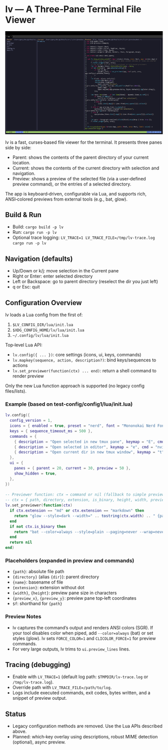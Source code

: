 # lv — A Three‑Pane Terminal File Viewer

![lv screenshot](doc/lv.jpg)

lv is a fast, curses‑based file viewer for the terminal. It presents three panes side by side:

- Parent: shows the contents of the parent directory of your current location.
- Current: shows the contents of the current directory with selection and navigation.
- Preview: shows a preview of the selected file (via a user‑defined preview command), or the entries of a selected directory.

The app is keyboard‑driven, configurable via Lua, and supports rich, ANSI‑colored previews from external tools (e.g., bat, glow).

## Build & Run

- Build: `cargo build -p lv`
- Run: `cargo run -p lv`
- Optional trace logging: `LV_TRACE=1 LV_TRACE_FILE=/tmp/lv-trace.log cargo run -p lv`

## Navigation (defaults)

- Up/Down or k/j: move selection in the Current pane
- Right or Enter: enter selected directory
- Left or Backspace: go to parent directory (reselect the dir you just left)
- q or Esc: quit

## Configuration Overview

lv loads a Lua config from the first of:

1. `$LV_CONFIG_DIR/lua/init.lua`
2. `$XDG_CONFIG_HOME/lv/lua/init.lua`
3. `~/.config/lv/lua/init.lua`

Top‑level Lua API:

- `lv.config({ ... })`: core settings (icons, ui, keys, commands)
- `lv.mapkey(sequence, action, description?)`: bind keys/sequences to actions
- `lv.set_previewer(function(ctx) ... end)`: return a shell command to render preview

Only the new Lua function approach is supported (no legacy config files/lists).

### Example (based on test-config/config1/lua/init.lua)

```lua
lv.config({
  config_version = 1,
  icons = { enabled = true, preset = "nerd", font = "Mononokai Nerd Font" },
  keys = { sequence_timeout_ms = 500 },
  commands = {
    { description = "Open selected in new tmux pane", keymap = "E", cmd = "&tmux split-window -h nvim '{path}'" },
    { description = "Open selected in editor", keymap = "e", cmd = "nvim '{path}'" },
    { description = "Open current dir in new tmux window", keymap = "t", cmd = "tmux new-window -c {directory}" },
  },
  ui = {
    panes = { parent = 20, current = 30, preview = 50 },
    show_hidden = true,
  },
})

-- Previewer function: ctx → command or nil (fallback to simple preview)
-- ctx = { path, directory, extension, is_binary, height, width, preview_x, preview_y }
lv.set_previewer(function(ctx)
  if ctx.extension == "md" or ctx.extension == "markdown" then
    return "glow --style=dark --width=" .. tostring(ctx.width) .. " {path}"
  end
  if not ctx.is_binary then
    return "bat --color=always --style=plain --paging=never --wrap=never --line-range=:120 {path}"
  end
  return nil
end)
```

### Placeholders (expanded in preview and commands)

- `{path}`: absolute file path
- `{directory}` (alias `{dir}`): parent directory
- `{name}`: basename of file
- `{extension}`: extension without dot
- `{width}`, `{height}`: preview pane size in characters
- `{preview_x}`, `{preview_y}`: preview pane top‑left coordinates
- `$f`: shorthand for `{path}`

### Preview Notes

- lv captures the command’s output and renders ANSI colors (SGR). If your tool disables color when piped, add `--color=always` (bat) or set styles (glow). lv sets `FORCE_COLOR=1` and `CLICOLOR_FORCE=1` for preview commands.
- For very large outputs, lv trims to `ui.preview_lines` lines.

## Tracing (debugging)

- Enable with `LV_TRACE=1` (default log path: `$TMPDIR/lv-trace.log` or `/tmp/lv-trace.log`).
- Override path with `LV_TRACE_FILE=/path/to/log`.
- Logs include executed commands, exit codes, bytes written, and a snippet of preview output.

## Status

- Legacy configuration methods are removed. Use the Lua APIs described above.
- Planned: which‑key overlay using descriptions, robust MIME detection (optional), async preview.
